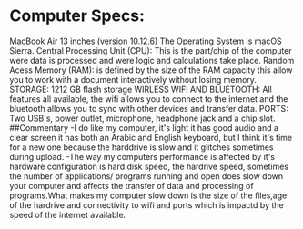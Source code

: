 # Computer Specs: 
MacBook Air 13 inches (version 10.12.6)
The Operating System is macOS Sierra.
Central Processing Unit (CPU): This is the part/chip of the computer were data is processed and were logic and calculations take place.
Random Acess Memory (RAM): is defined by the size of the RAM capacity this allow you to work with a document interactively without losing memory.
STORAGE: 1212 GB flash storage 
WIRLESS WIFI AND BLUETOOTH: All features all available, the wifi allows you to connect to the internet and the bluetooth allows you to sync with other devices and transfer data.
PORTS: Two USB's, power outlet, microphone, headphone jack and a chip slot. 
##Commentary
-I do like my computer, it's light it has good audio and a clear screen it has both an Arabic and English keyboard, but I think it's time for a new one because the harddrive is slow and it glitches sometimes during upload.
-The way my computers performance is affected by it's hardware configuration is hard disk speed, the hardrive speed, sometimes the number of applications/ programs running and open does slow down your computer and affects the transfer of data and processing of programs.What makes my computer slow down is the size of the files,age of the hardrive and connectivity to wifi and ports which is impactd by the speed of the internet available.
